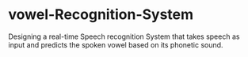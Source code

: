 # vowel-Recognition-System
Designing a real-time Speech recognition System that takes speech as input and predicts the spoken vowel based on its phonetic sound.
